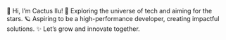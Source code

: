 🌵 Hi, I’m Cactus Ilu!
🌙 Exploring the universe of tech and aiming for the stars.
🪐 Aspiring to be a high-performance developer, creating impactful solutions.
✨ Let’s grow and innovate together.
